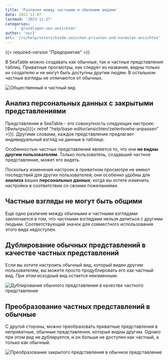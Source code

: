 ```yaml
---
title: 'Различия между частными и обычными видами'
date: 2022-11-07
lastmod: '2023-11-27'
categories:
    - 'grundlagen-von-ansichten'
author: 'nsc2'
url: '/ru/help/unterschiede-zwischen-privaten-und-normalen-ansichten'
---
```


{{< required-version "Предприятие" >}}

В SeaTable можно создавать как обычные, так и частные представления таблиц. Приватные просмотры, как следует из названия, видны только их создателю и не могут быть доступны другим людям. В остальном частные взгляды не отличаются от обычных.

![Общественный и частный вид](https://seatable.io/wp-content/uploads/2022/11/public-and-private-view.png)

## Анализ персональных данных с закрытыми представлениями

Представление в SeaTable - это совокупность следующих настроек: [Фильтры]({{< relref "help/base-editor/ansichten/zeilenhoehe-anpassen" >}}). Другими словами, каждое представление предлагает индивидуальный взгляд на данные в таблице.

Особенностью частных представлений является то, что они **не видны другим пользователям**. Только пользователь, создавший частное представление, может его видеть.

Поскольку изменения настроек в приватном просмотре не имеют последствий для других пользователей, они особенно удобны для **анализа** ваших **персональных данных**, когда вы хотите изменить настройки в соответствии со своими пожеланиями.

## Частные взгляды не могут быть общими

Еще одно различие между обычными и частными взглядами заключается в том, что частными взглядами нельзя делиться с другими людьми. Соответствующий значок для совместного использования этого вида недоступен.

## Дублирование обычных представлений в качестве частных представлений

Если вы хотите настроить обычный вид, который виден другим пользователям, вы можете просто продублировать его как частный вид. При этом исходный вид остается неизменным.

![Дублирование обычного представления в качестве частного представления](https://seatable.io/wp-content/uploads/2022/11/Duplicate-as-private-view.png)

## Преобразование частных представлений в обычные

С другой стороны, можно преобразовать приватные представления в неприватные, обычные представления, которые видны другим. Однако при этом вид не дублируется, и он больше не доступен как частный, а только как обычный.

![Преобразование закрытого представления в обычное представление](https://seatable.io/wp-content/uploads/2022/11/Change-to-non-private-view.png)
